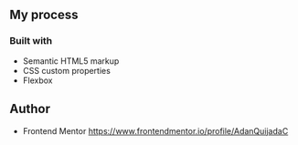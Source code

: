 ## My process

### Built with

- Semantic HTML5 markup
- CSS custom properties
- Flexbox

## Author

- Frontend Mentor https://www.frontendmentor.io/profile/AdanQuijadaC
